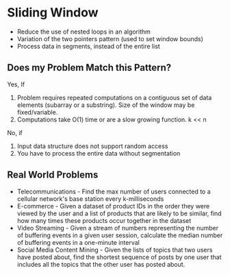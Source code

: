 # Sliding Window

- Reduce the use of nested loops in an algorithm
- Variation of the two pointers pattern (used to set window bounds)
- Process data in segments, instead of the entire list

## Does my Problem Match this Pattern?

Yes, If

1. Problem requires repeated computations on a contiguous set of data elements (subarray or a substring). Size of the window may be fixed/variable.
2. Computations take O(1) time or are a slow growing function. k << n

No, if

1. Input data structure does not support random access
2. You have to process the entire data without segmentation

## Real World Problems
- Telecommunications - Find the max number of users connected to a cellular network's base station every k-milliseconds
- E-commerce - Given a dataset of product IDs in the order they were viewed by the user and a list of products that are likely to be similar, find how many times these products occur together in the dataset
- Video Streaming - Given a stream of numbers representing the number of buffering events in a given user session, calculate the median number of buffering events in a one-minute interval
- Social Media Content Mining - Given the lists of topics that two users have posted about, find the shortest sequence of posts by one user that includes all the topics that the other user has posted about.

